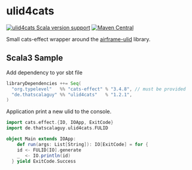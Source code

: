 # ulid4cats

[![ulid4cats Scala version support](https://index.scala-lang.org/thatscalaguy/ulid4cats/ulid4cats/latest-by-scala-version.svg?platform=jvm)](https://index.scala-lang.org/thatscalaguy/ulid4cats/ulid4cats)
[![Maven Central](https://img.shields.io/maven-central/v/de.thatscalaguy/ulid4cats_2.13.svg)](https://maven-badges.herokuapp.com/maven-central/de.thatscalaguy/ulid4cats_2.13)

Small cats-effect wrapper around the [airframe-ulid](https://github.com/wvlet/airframe/tree/master/airframe-ulid) library. 

## Scala3 Sample

Add dependency to yor sbt file
```scala
libraryDependencies ++= Seq(
  "org.typelevel"   %% "cats-effect" % "3.4.8", // must be provided
  "de.thatscalaguy" %% "ulid4cats"   % "1.2.1",
)
```
Application print a new ulid to the console.
```scala
import cats.effect.{IO, IOApp, ExitCode}
import de.thatscalaguy.ulid4cats.FULID

object Main extends IOApp:
	def run(args: List[String]): IO[ExitCode] = for {
    id <- FULID[IO].generate
    _  <- IO.println(id)
  } yield ExitCode.Success
```